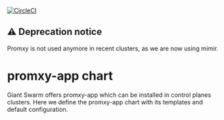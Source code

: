 [![CircleCI](https://circleci.com/gh/giantswarm/promxy-app.svg?style=shield)](https://circleci.com/gh/giantswarm/promxy-app)

## ⚠️ Deprecation notice

Promxy is not used anymore in recent clusters, as we are now using mimir.

# promxy-app chart

Giant Swarm offers promxy-app which can be installed in control planes clusters.
Here we define the promxy-app chart with its templates and default configuration.
